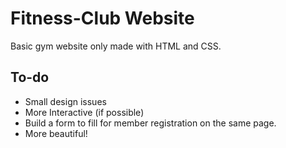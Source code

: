 # Fitness-Club Website
Basic gym website only made with HTML and CSS.

## To-do
- Small design issues
- More Interactive (if possible)
- Build a form to fill for member registration on the same page.
- More beautiful!

